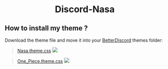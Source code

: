 <h1 align="center">Discord-Nasa</h1>

## How to install my theme ?
Download the theme file and move it into your [BetterDiscord](https://betterdiscord.app) themes folder:

>[Nasa.theme.css](https://github.com/UltraLionfr/My-BetterDiscord-Collection-Theme/releases/download/2.0/nasa.theme.css)
![](https://i.imgur.com/5CCjO8p.png)

>[One_Piece.theme.css](https://github.com/UltraLionfr/My-BetterDiscord-Collection-Theme/releases/download/1.0/one_piece.theme.css)
![](http://cdn.ultralion.xyz/storage/img/one%20piece%20theme.PNG)
